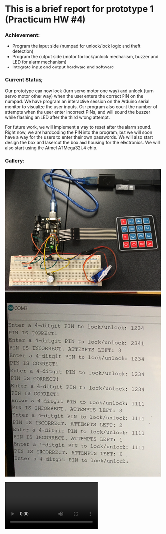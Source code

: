 # This is a brief report for prototype 1 (Practicum HW #4)

### Achievement:
- Program the input side (numpad for unlock/lock logic and theft detection)
- Program the output side (motor for lock/unlock mechanism, buzzer and LED for alarm mechanism)
- Integrate input and output hardware and software

### Current Status;
Our prototype can now lock (turn servo motor one way) and unlock (turn servo motor other way) when the user enters the correct PIN on the numpad. We have program an interactive session on the Arduino serial monitor to visualize the user inputs. Our program also count the number of attempts when the user enter incorrect PINs, and will sound the buzzer while flashing an LED after the third wrong attempt. 

For future work, we will implement a way to reset after the alarm sound. Right now, we are hardcoding the PIN into the program, but we will soon have a way for the users to enter their own passwords. We will also start design the box and lasercut the box and housing for the electronics. We will also start using the Atmel ATMega32U4 chip.

### Gallery:

![proto1_img](images/ece411_proto1_img0.jpeg)
![proto1_img](images/ece411_proto1_img1.jpeg)

![Proto1 video link](images/ece411_proto1_vid.MOV)
